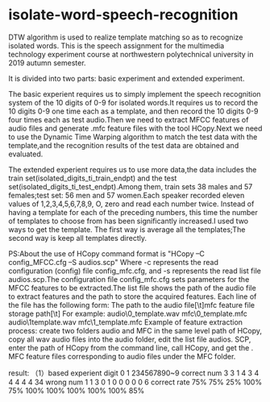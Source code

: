 # isolate-word-speech-recognition
DTW algorithm is used to realize template matching so as to recognize isolated words.
This is the speech assignment for the multimedia technology experiment course at northwestern polytechnical university in 2019 autumn semester.

It is divided into two parts: basic experiment and extended experiment.

The basic experient requires us to simply implement the speech recognition system of the 10 digits of 0-9 for isolated words.It requires us to record the 10 digits 0-9 one time each as a template, and then record the 10 digits 0-9 four times each as test audio.Then we need to extract MFCC features of audio files and generate .mfc feature files with the tool HCopy.Next we need to use the Dynamic Time Warping algorithm to match the test data with the template,and the recognition results of the test data are obtained and evaluated.

The extended experient requires us to use more data,the data includes the train set(isolated_digits_ti_train_endpt) and the test set(isolated_digits_ti_test_endpt).Among them, train sets 38 males and 57 females;test set: 56 men and 57 women.Each speaker recorded eleven values of 1,2,3,4,5,6,7,8,9, O, zero and read each number twice.
Instead of having a template for each of the preceding numbers, this time the number of templates to choose from has been significantly increased.I used two ways to get the template.
The first way is average all the templates;The second way is keep all templates directly.

PS:About the use of HCopy command format is "HCopy –C config_MFCC.cfg –S audios.scp" Where -c represents the read configuration (config) file config_mfc.cfg, and -s represents the read list file audios.scp.The configuration file config_mfc.cfg sets parameters for the MFCC features to be extracted.The list file shows the path of the audio file to extract features and the path to store the acquired features. Each line of the file has the following form:
The path to the audio file[\t]mfc feature file storage path[\t]
For example: 
audio\0_template.wav     mfc\0_template.mfc 
audio\1template.wav      mfc\1_template.mfc
Example of feature extraction process: create two folders audio and MFC in the same level path of HCopy, copy all wav audio files into the audio folder, edit the list file audios. SCP, enter the path of HCopy from the command line, call HCopy, and get the . MFC feature files corresponding to audio files under the MFC folder.



result:
（1）based experient
digit         0 1 234567890~9
correct num	  3 3 1	 4	3	4	4	4	4	4	34
wrong num	    1 1	  3	 0	1	0	0	0	0	0	6
correct rate 	75% 75%	25%	100%	75%	100%	100%	100%	100%	100%	85%
